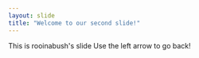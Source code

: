 ```yaml
---
layout: slide
title: "Welcome to our second slide!"
---
```

This is rooinabush's slide
Use the left arrow to go back!